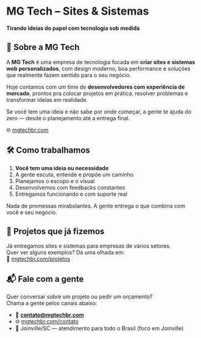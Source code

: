 # MG Tech – Sites & Sistemas

**Tirando ideias do papel com tecnologia sob medida**

## 📌 Sobre a MG Tech

A **MG Tech** é uma empresa de tecnologia focada em **criar sites e sistemas web personalizados**, com design moderno, boa performance e soluções que realmente fazem sentido para o seu negócio.

Hoje contamos com um time de **desenvolvedores com experiência de mercado**, prontos pra colocar projetos em prática, resolver problemas e transformar ideias em realidade.

Se você tem uma ideia e não sabe por onde começar, a gente te ajuda do zero — desde o planejamento até a entrega final.  

🌐 [mgtechbr.com](https://mgtechbr.com)

## 🛠️ Como trabalhamos

1. **Você tem uma ideia ou necessidade**
2. A gente escuta, entende e propõe um caminho
3. Planejamos o escopo e o visual
4. Desenvolvemos com feedbacks constantes
5. Entregamos funcionando e com suporte real  

Nada de promessas mirabolantes. A gente entrega o que combina com você e seu negócio.

## 💼 Projetos que já fizemos

Já entregamos sites e sistemas para empresas de vários setores.  
Quer ver alguns exemplos? Dá uma olhada em:  
🔗 [mgtechbr.com/projetos](https://mgtechbr.com/projetos)

## 📬 Fale com a gente

Quer conversar sobre um projeto ou pedir um orçamento?  
Chama a gente pelos canais abaixo:

- 💌 **contato@mgtechbr.com**  
- 🌐 [mgtechbr.com/contato](https://mgtechbr.com/contato)  
- 📍 Joinville/SC — atendimento para todo o Brasil (foco em Joinville)

